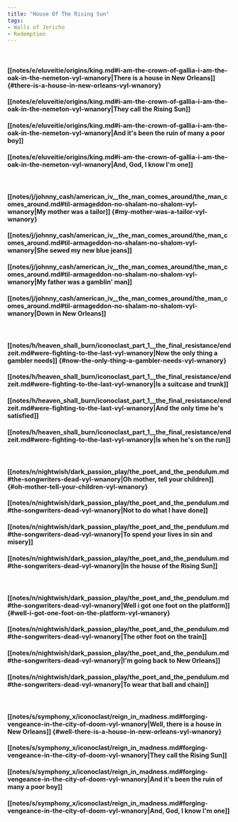 ```yaml
---
title: "House Of The Rising Sun"
tags:
- Walls of Jericho
- Redemption
---
```

&nbsp;
#### [[notes/e/eluveitie/origins/king.md#i-am-the-crown-of-gallia-i-am-the-oak-in-the-nemeton-vyl-wnanory|There is a house in New Orleans]] {#there-is-a-house-in-new-orleans-vyl-wnanory}
#### [[notes/e/eluveitie/origins/king.md#i-am-the-crown-of-gallia-i-am-the-oak-in-the-nemeton-vyl-wnanory|They call the Rising Sun]]
#### [[notes/e/eluveitie/origins/king.md#i-am-the-crown-of-gallia-i-am-the-oak-in-the-nemeton-vyl-wnanory|And it's been the ruin of many a poor boy]]
#### [[notes/e/eluveitie/origins/king.md#i-am-the-crown-of-gallia-i-am-the-oak-in-the-nemeton-vyl-wnanory|And, God, I know I'm one]]
&nbsp;
#### [[notes/j/johnny_cash/american_iv__the_man_comes_around/the_man_comes_around.md#til-armageddon-no-shalam-no-shalom-vyl-wnanory|My mother was a tailor]] {#my-mother-was-a-tailor-vyl-wnanory}
#### [[notes/j/johnny_cash/american_iv__the_man_comes_around/the_man_comes_around.md#til-armageddon-no-shalam-no-shalom-vyl-wnanory|She sewed my new blue jeans]]
#### [[notes/j/johnny_cash/american_iv__the_man_comes_around/the_man_comes_around.md#til-armageddon-no-shalam-no-shalom-vyl-wnanory|My father was a gamblin' man]]
#### [[notes/j/johnny_cash/american_iv__the_man_comes_around/the_man_comes_around.md#til-armageddon-no-shalam-no-shalom-vyl-wnanory|Down in New Orleans]]
&nbsp;
#### [[notes/h/heaven_shall_burn/iconoclast_part_1__the_final_resistance/endzeit.md#were-fighting-to-the-last-vyl-wnanory|Now the only thing a gambler needs]] {#now-the-only-thing-a-gambler-needs-vyl-wnanory}
#### [[notes/h/heaven_shall_burn/iconoclast_part_1__the_final_resistance/endzeit.md#were-fighting-to-the-last-vyl-wnanory|Is a suitcase and trunk]]
#### [[notes/h/heaven_shall_burn/iconoclast_part_1__the_final_resistance/endzeit.md#were-fighting-to-the-last-vyl-wnanory|And the only time he's satisfied]]
#### [[notes/h/heaven_shall_burn/iconoclast_part_1__the_final_resistance/endzeit.md#were-fighting-to-the-last-vyl-wnanory|Is when he's on the run]]
&nbsp;
#### [[notes/n/nightwish/dark_passion_play/the_poet_and_the_pendulum.md#the-songwriters-dead-vyl-wnanory|Oh mother, tell your children]] {#oh-mother-tell-your-children-vyl-wnanory}
#### [[notes/n/nightwish/dark_passion_play/the_poet_and_the_pendulum.md#the-songwriters-dead-vyl-wnanory|Not to do what I have done]]
#### [[notes/n/nightwish/dark_passion_play/the_poet_and_the_pendulum.md#the-songwriters-dead-vyl-wnanory|To spend your lives in sin and misery]]
#### [[notes/n/nightwish/dark_passion_play/the_poet_and_the_pendulum.md#the-songwriters-dead-vyl-wnanory|In the house of the Rising Sun]]
&nbsp;
#### [[notes/n/nightwish/dark_passion_play/the_poet_and_the_pendulum.md#the-songwriters-dead-vyl-wnanory|Well i got one foot on the platform]] {#well-i-got-one-foot-on-the-platform-vyl-wnanory}
#### [[notes/n/nightwish/dark_passion_play/the_poet_and_the_pendulum.md#the-songwriters-dead-vyl-wnanory|The other foot on the train]]
#### [[notes/n/nightwish/dark_passion_play/the_poet_and_the_pendulum.md#the-songwriters-dead-vyl-wnanory|I'm going back to New Orleans]]
#### [[notes/n/nightwish/dark_passion_play/the_poet_and_the_pendulum.md#the-songwriters-dead-vyl-wnanory|To wear that ball and chain]]
&nbsp;
#### [[notes/s/symphony_x/iconoclast/reign_in_madness.md#forging-vengeance-in-the-city-of-doom-vyl-wnanory|Well, there is a house in New Orleans]] {#well-there-is-a-house-in-new-orleans-vyl-wnanory}
#### [[notes/s/symphony_x/iconoclast/reign_in_madness.md#forging-vengeance-in-the-city-of-doom-vyl-wnanory|They call the Rising Sun]]
#### [[notes/s/symphony_x/iconoclast/reign_in_madness.md#forging-vengeance-in-the-city-of-doom-vyl-wnanory|And it's been the ruin of many a poor boy]]
#### [[notes/s/symphony_x/iconoclast/reign_in_madness.md#forging-vengeance-in-the-city-of-doom-vyl-wnanory|And, God, I know I'm one]]
